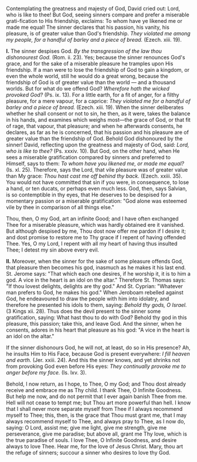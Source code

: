 
Contemplating the greatness and majesty of God, David cried out: Lord, who is like to thee! But God, seeing sinners compare and prefer a miserable grati-fication to His friendship, exclaims: To whom have ye likened me or made me equal! The sinner declares that his passion, his vanity, his pleasure, is of greater value than God\'s friendship. *They violated me among my people, for a handful of barley and a piece of bread.* (Ezech. xiii. 19).

**I\.** The sinner despises God. *By the transgression of the law thou dishonourest God.* (Rom. ii. 23). Yes; because the sinner renounces God\'s grace, and for the sake of a miserable pleasure he tramples upon His friendship. If a man were to lose the friendship of God to gain a kingdom, or even the whole world, still he would do a great wrong, because the friendship of God is of greater value than the world — and a thousand worlds. But for what do we offend God? *Wherefore hath the wicked provoked God?* (Ps. ix. 13). For a little earth, for a fit of anger, for a filthy pleasure, for a mere vapour, for a caprice: *They violated me for a handful of barley and a piece of bread.* (Ezech. xiii. 19). When the sinner deliberates whether he shall consent or not to sin, he then, as it were, takes the balance in his hands, and examines which weighs most—the grace of God, or that fit of rage, that vapour, that pleasure; and when he afterwards consents, he declares, as far as he is concerned, that his passion and his pleasure are of greater value than the friendship of God. Behold God dishonoured by the sinner! David, reflecting upon the greatness and majesty of God, said: *Lord, who is like to thee?* (Ps. xxxiv. 10). But God, on the other hand, when He sees a miserable gratification compared by sinners and preferred to Himself, says to them: *To whom have you likened me, or made me equal?* (Is. xl. 25). Therefore, says the Lord, that vile pleasure was of greater value than My grace: *Thou hast cast me off behind thy back.* (Ezech. xxiii. 35). You would not have committed that sin if you were, in consequence, to lose a hand, or ten ducats, or perhaps even much less. God, then, says Salvian, is so contemptible in thy eyes, that He deserves to be despised for a momentary passion or a miserable gratification: \"God alone was esteemed vile by thee in comparison of all things else.\"

Thou, then, O my God, art an infinite Good; and I have often exchanged Thee for a miserable pleasure, which was hardly obtained ere it vanished. But although despised by me, Thou dost now offer me pardon if I desire it; and dost promise to restore me to Thy grace if I repent of having offended Thee. Yes, O my Lord, I repent with all my heart of having thus insulted Thee; I detest my sin above every evil.

**II\.** Moreover, when the sinner for the sake of some pleasure offends God, that pleasure then becomes his god, inasmuch as he makes it his last end. St. Jerome says: \"That which each one desires, if he worship it, it is to him a god. A vice in the heart is an idol on the altar.\" Therefore St. Thomas says: \"If thou lovest delights, delights are thy god.\" And St. Cyprian: \"Whatever man prefers to God, he makes his god.\" When Jeroboam rebelled against God, he endeavoured to draw the people with him into idolatry, and therefore he presented his idols to them, saying: *Behold thy gods, O Israel.* (3 Kings xii. 28). Thus does the devil present to the sinner some gratification, saying: What hast thou to do with God? Behold thy god in this pleasure, this passion; take this, and leave God. And the sinner, when he consents, adores in his heart that pleasure as his god: \"A vice in the heart is an idol on the altar.\"

If the sinner dishonours God, he will not, at least, do so in His presence? Ah, he insults Him to His Face, because God is present everywhere: *I fill heaven and earth.* (Jer. xxiii. 24). And this the sinner knows, and yet shrinks not from provoking God even before His eyes: *They continually provoke me to anger before my face.* (Is. lxv. 3).

Behold, I now return, as I hope, to Thee, O my God; and Thou dost already receive and embrace me as Thy child. I thank Thee, O Infinite Goodness. But help me now, and do not permit that I ever again banish Thee from me. Hell will not cease to tempt me; but Thou art more powerful than hell. I know that I shall never more separate myself from Thee if I always recommend myself to Thee; this, then, is the grace that Thou must grant me, that I may always recommend myself to Thee, and always pray to Thee, as I now do, saying: O Lord, assist me; give me light, give me strength, give me perseverance, give me paradise; but above all, grant me Thy love, which is the true paradise of souls. I love Thee, O Infinite Goodness, and desire always to love Thee. Hear me, for the love of Jesus Christ. Mary, thou art the refuge of sinners; succour a sinner who desires to love thy God.

